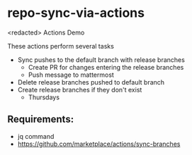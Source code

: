 # repo-sync-via-actions
&lt;redacted> Actions Demo

These actions perform several tasks

- Sync pushes to the default branch with release branches
  - Create PR for changes entering the release branches
  - Push message to mattermost
- Delete release branches pushed to default branch
- Create release branches if they don't exist
  - Thursdays


## Requirements:
- jq command
- https://github.com/marketplace/actions/sync-branches
